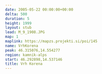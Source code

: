 ```yaml
---
date: 2005-05-22 00:00:00+00:00
delta: 500
duration: 5
height: 1999
layout: stub
lead: M_9_1908.JPG
map: 1
maplink: https://mapzs.projekti.si/poi/145
name: VrhKorena
peak: 46.315076,14.554277
region: kamnik-alps
start: 46.292898,14.537146
title: Vrh Korena
---
```

